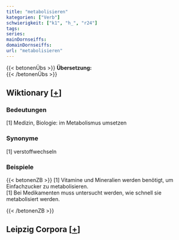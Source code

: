 ```yaml
---
title: "metabolisieren"
kategorien: ["Verb"]
schwierigkeit: ["k1", "h_", "r24"]
tags:
series:
mainDornseiffs:
domainDornseiffs:
url: "metabolisieren"
---
```


{{< betonenÜbs >}}
**Übersetzung:**  
{{< /betonenÜbs >}}

## Wiktionary [[+](https://de.wiktionary.org/wiki/metabolisieren)]

### Bedeutungen
[1] Medizin, Biologie: im Metabolismus umsetzen  

### Synonyme
[1] verstoffwechseln  

### Beispiele
{{< betonenZB >}}
[1] Vitamine und Mineralien werden benötigt, um Einfachzucker zu metabolisieren.  
[1] Bei Medikamenten muss untersucht werden, wie schnell sie metabolisiert werden.  

{{< /betonenZB >}}

## Leipzig Corpora [[+](https://corpora.uni-leipzig.de/en/res?word=metabolisieren&corpusId=deu_newscrawl-public_2018)]

